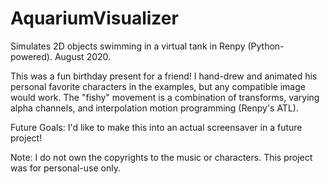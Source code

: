 # AquariumVisualizer
Simulates 2D objects swimming in a virtual tank in Renpy (Python-powered). August 2020.

This was a fun birthday present for a friend! I hand-drew and animated his personal favorite characters in the examples, but any compatible image would work. The "fishy" movement is a combination of transforms, varying alpha channels, and interpolation motion programming (Renpy's ATL).

Future Goals: I'd like to make this into an actual screensaver in a future project!

Note: I do not own the copyrights to the music or characters. This project was for personal-use only.

